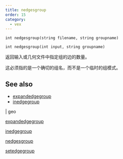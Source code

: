 ```yaml
---
title: nedgesgroup
order: 15
category:
  - vex
---
```


`int nedgesgroup(string filename, string groupname)`

`int nedgesgroup(int input, string groupname)`

返回输入或几何文件中指定组的边的数量。

这必须指的是一个确切的组名，而不是一个临时的组模式。

## See also

- [expandedgegroup](expandedgegroup.html)
- [inedgegroup](inedgegroup.html)

|
geo

[expandedgegroup](expandedgegroup.html)

[inedgegroup](inedgegroup.html)

[nedgesgroup](nedgesgroup.html)

[setedgegroup](setedgegroup.html)

